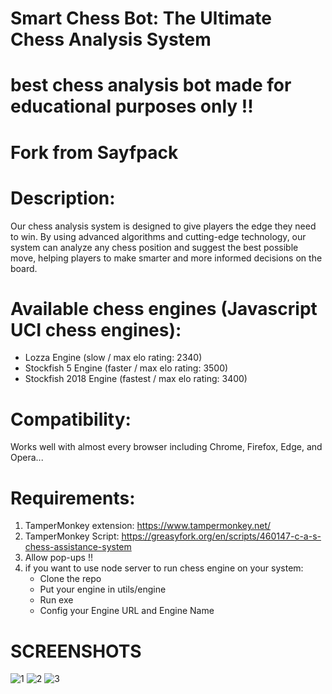 # Smart Chess Bot: The Ultimate Chess Analysis System

# best chess analysis bot made for educational purposes only !! 

# Fork from Sayfpack

# Description:
Our chess analysis system is designed to give players the edge they need to win.
By using advanced algorithms and cutting-edge technology, our system can analyze any chess position and suggest the best possible move, helping players to make smarter and more informed decisions on the board.


# Available chess engines (Javascript UCI chess engines):
- Lozza Engine (slow / max elo rating: 2340)
- Stockfish 5 Engine (faster / max elo rating: 3500)
- Stockfish 2018 Engine (fastest / max elo rating: 3400)


# Compatibility:
Works well with almost every browser including Chrome, Firefox, Edge, and Opera...


# Requirements:
1) TamperMonkey extension: https://www.tampermonkey.net/
2) TamperMonkey Script: https://greasyfork.org/en/scripts/460147-c-a-s-chess-assistance-system
3) Allow pop-ups !!
4) if you want to use node server to run chess engine on your system:
   - Clone the repo
   - Put your engine in utils/engine
   - Run exe
   - Config your Engine URL and Engine Name


# SCREENSHOTS
![1](https://user-images.githubusercontent.com/80095684/219965567-57ced9ff-5dbe-4b4d-969c-e6c42d83c5b8.png)
![2](https://user-images.githubusercontent.com/80095684/219965566-224f8acb-38d1-4ff8-9b29-e223c1361273.png)
![3](https://user-images.githubusercontent.com/80095684/219969063-498cb06b-f97c-4e68-a1cf-e8de3f1a677f.png)

